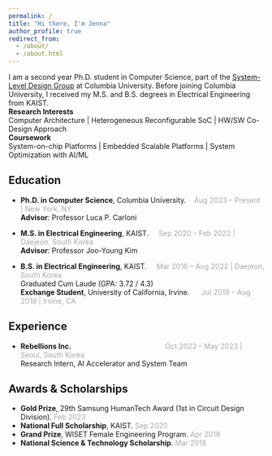 ```yaml
---
permalink: /
title: "Hi there, I'm Jenna"
author_profile: true
redirect_from: 
  - /about/
  - /about.html
---
```


I am a second year Ph.D. student in Computer Science, part of the [System-Level Design Group](https://sld.cs.columbia.edu/) at Columbia University. Before joining Columbia University, I received my M.S. and B.S. degrees in Electrical Engineering from KAIST. <br>
**Research Interests**<br>
Computer Architecture | Heterogeneous Reconfigurable SoC | HW/SW Co-Design Approach
<br>
**Coursework** <br>
System-on-chip Platforms | Embedded Scalable Platforms | System Optimization with AI/ML



## Education

- **Ph.D. in Computer Science**, Columbia University.&nbsp;&nbsp;&nbsp; <span style="color:darkgray"> Aug 2023 – Present | New York, NY</span>
<br>**Advisor**: Professor Luca P. Carloni

- **M.S. in Electrical Engineering**, KAIST.&nbsp;&nbsp;&nbsp;&nbsp;  <span style="color:darkgray">Sep 2020 – Feb 2022 | Daejeon, South Korea</span>
<br>**Advisor**: Professor Joo-Young Kim

- **B.S. in Electrical Engineering**, KAIST.&nbsp;&nbsp;&nbsp;&nbsp; <span style="color:darkgray">Mar 2016 – Aug 2022 | Daejeon, South Korea</span>
<br> Graduated Cum Laude (GPA: 3.72 / 4.3) <br>
**Exchange Student**, University of California, Irvine.&nbsp;&nbsp;&nbsp;&nbsp;&nbsp;  <span style="color:darkgray">Jul 2019 – Aug 2019 | Irvine, CA</span>


## Experience
- **Rebellions Inc.**&nbsp;&nbsp;&nbsp;&nbsp;&nbsp;&nbsp;&nbsp;&nbsp;&nbsp;&nbsp;&nbsp;&nbsp;&nbsp;&nbsp;&nbsp;&nbsp;&nbsp;&nbsp;&nbsp;&nbsp;&nbsp;&nbsp;&nbsp;&nbsp;&nbsp;&nbsp;&nbsp;&nbsp;&nbsp;&nbsp;&nbsp;&nbsp;&nbsp;&nbsp;&nbsp;&nbsp;&nbsp;&nbsp;&nbsp;&nbsp;&nbsp;&nbsp;&nbsp;&nbsp;&nbsp;&nbsp;   <span style="color:darkgray">Oct 2022 – May 2023 | Seoul, South Korea</span>  
Research Intern, AI Accelerator and System Team

## Awards & Scholarships

- **Gold Prize**, 29th Samsung HumanTech Award (1st in Circuit Design Division). <span style="color:darkgray">Feb 2023</span>
- **National Full Scholarship**, KAIST. <span style="color:darkgray">Sep 2020</span>  
- **Grand Prize**, WISET Female Engineering Program. <span style="color:darkgray">Apr 2018</span>  
- **National Science & Technology Scholarship**. <span style="color:darkgray">Mar 2018</span>
